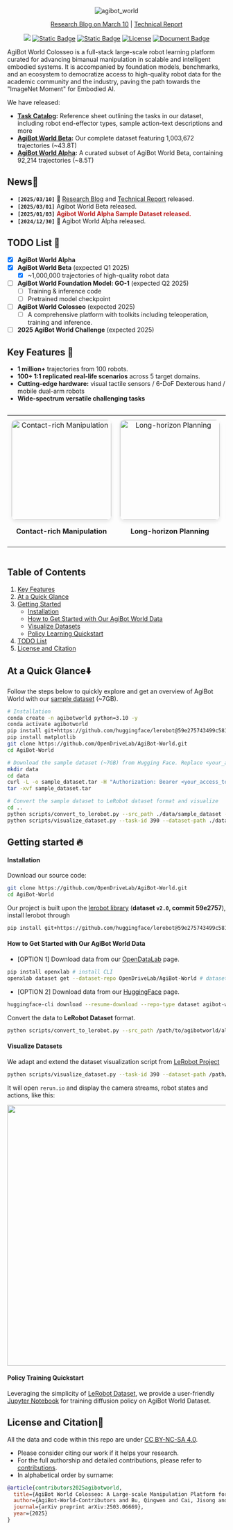<div id="top" align="center">

![agibot_world](https://github.com/user-attachments/assets/df64b543-db82-41ee-adda-799970e8a198)

<a href="https://opendrivelab.com/blog/agibot-world/" target="_blank">Research Blog on March 10</a> | <a href="https://arxiv.org/abs/2503.06669" target="_blank">Technical Report</a>

<a href="https://arxiv.org/abs/2503.06669"><img src="https://img.shields.io/badge/arXiv-Paper-<color>"></a> [![Static Badge](https://img.shields.io/badge/Download-grey?style=plastic&logo=huggingface&logoColor=yellow)](https://huggingface.co/agibot-world) [![Static Badge](https://img.shields.io/badge/Project%20Page-blue?style=plastic)](https://agibot-world.com) [![License](https://img.shields.io/badge/License-CC_%20_BY--NC--SA_4.0-blue.svg)](https://creativecommons.org/licenses/by-nc-sa/4.0/)
<a href="https://docs.google.com/spreadsheets/d/1GWMFHYo3UJADS7kkScoJ5ObbQfAFasPuaeC7TJUr1Cc/edit?usp=sharing"><img src="https://img.shields.io/badge/Dataset-Overview-brightgreen?logo=googleforms" alt="Document Badge"></a>

</div>

AgiBot World Colosseo is a full-stack large-scale robot learning platform curated for advancing bimanual manipulation in scalable and intelligent embodied systems. It is accompanied by foundation models, benchmarks, and an ecosystem to democratize access to high-quality robot data for the academic community and the industry, paving the path towards the "ImageNet Moment" for Embodied AI.

We have released:
- **<a href="https://docs.google.com/spreadsheets/d/1GWMFHYo3UJADS7kkScoJ5ObbQfAFasPuaeC7TJUr1Cc/edit?usp=sharing" target="_blank">Task Catalog</a>:** Reference sheet outlining the tasks in our dataset, including robot end-effector types, sample action-text descriptions and more
- **<a href="https://huggingface.co/datasets/agibot-world/AgiBotWorld-Beta" target="_blank">AgiBot World Beta</a>:** Our complete dataset featuring 1,003,672 trajectories (~43.8T)
- **<a href="https://huggingface.co/datasets/agibot-world/AgiBotWorld-Alpha" target="_blank">AgiBot World Alpha</a>:** A curated subset of AgiBot World Beta, containing 92,214 trajectories (~8.5T)

## News📰 <a name="news"></a>

- **`[2025/03/10]`** 📄 <a href="https://opendrivelab.com/blog/agibot-world/" target="_blank">Research Blog</a> and <a href="https://arxiv.org/abs/2503.06669" target="_blank">Technical Report</a> released.
- **`[2025/03/01]`** Agibot World Beta released.
- **`[2025/01/03]`** <span style="color: #B91C1C; font-weight: bold;">Agibot World Alpha Sample Dataset released.</span>
- **`[2024/12/30]`** 🤖 Agibot World Alpha released.

## TODO List 📅 <a name="todolist"></a>

- [x] **AgiBot World Alpha**
- [x] **AgiBot World Beta** (expected Q1 2025)
  - [x] ~1,000,000 trajectories of high-quality robot data 
- [ ] **AgiBot World Foundation Model: GO-1** (expected Q2 2025)
  - [ ] Training & inference code
  - [ ] Pretrained model checkpoint
- [ ] **AgiBot World Colosseo** (expected 2025)
  - [ ] A comprehensive platform with toolkits including teleoperation, training and inference.
- [ ] **2025 AgiBot World Challenge** (expected 2025)

## Key Features 🔑 <a name="keyfeatures"></a>

- **1 million+** trajectories from 100 robots.
- **100+ 1:1 replicated real-life scenarios** across 5 target domains.
- **Cutting-edge hardware:** visual tactile sensors / 6-DoF Dexterous hand / mobile dual-arm robots
- **Wide-spectrum versatile challenging tasks**

<div style="max-width: 100%; overflow-x: auto; margin: 0 auto; !important;">
  <table style="border-collapse: collapse; border-spacing: 0; width: 100%; table-layout: fixed;">
    <tr style="border: none;">
      <td align="center" style="border: none; padding: 10px;">
        <img src="assets/Contact-rich_manipulation.gif" alt="Contact-rich Manipulation" width="230" style="border-radius: 10px; box-shadow: 0 4px 8px rgba(0, 0, 0, 0.1);">
        <p><b>Contact-rich Manipulation</b></p>
      </td>
      <td align="center" style="border: none; padding: 10px;">
        <img src="assets/Long-horizon_planning.gif" alt="Long-horizon Planning" width="230" style="border-radius: 10px; box-shadow: 0 4px 8px rgba(0, 0, 0, 0.1);">
        <p><b>Long-horizon Planning</b></p>
      </td>
      <td align="center" style="border: none; padding: 10px;">
        <img src="assets/Multi-robot_collaboration.gif" alt="Multi-robot Collaboration" width="230" style="border-radius: 10px; box-shadow: 0 4px 8px rgba(0, 0, 0, 0.1);">
        <p><b>Multi-robot Collaboration</b></p>
      </td>
    </tr>
  </table>
</div>



## Table of Contents

1. [Key Features](#keyfeatures)
2. [At a Quick Glance](#quickglance) 
3. [Getting Started](#installation)  
   - [Installation](#training)
   - [How to Get Started with Our AgiBot World Data](#preaparedata)
   - [Visualize Datasets](#visualizedatasets)
   - [Policy Learning Quickstart](#training)
4. [TODO List](#todolist)
5. [License and Citation](#liscenseandcitation)

## At a Quick Glance⬇️ <a name="quickglance"></a>

Follow the steps below to quickly explore and get an overview of AgiBot World with our [sample dataset](https://huggingface.co/datasets/agibot-world/AgiBotWorld-Alpha/blob/main/sample_dataset.tar) (~7GB).

```bash
# Installation
conda create -n agibotworld python=3.10 -y
conda activate agibotworld
pip install git+https://github.com/huggingface/lerobot@59e275743499c5811a9f651a8947e8f881c4058c
pip install matplotlib
git clone https://github.com/OpenDriveLab/AgiBot-World.git
cd AgiBot-World

# Download the sample dataset (~7GB) from Hugging Face. Replace <your_access_token> with your Hugging Face Access Token. You can generate an access token by following the instructions in the Hugging Face documentation from https://huggingface.co/docs/hub/security-tokens
mkdir data
cd data
curl -L -o sample_dataset.tar -H "Authorization: Bearer <your_access_token>" https://huggingface.co/datasets/agibot-world/AgiBotWorld-Alpha/resolve/main/sample_dataset.tar
tar -xvf sample_dataset.tar

# Convert the sample dataset to LeRobot dataset format and visualize
cd ..
python scripts/convert_to_lerobot.py --src_path ./data/sample_dataset --task_id 390 --tgt_path ./data/sample_lerobot
python scripts/visualize_dataset.py --task-id 390 --dataset-path ./data/sample_lerobot
```

## Getting started 🔥 <a name="gettingstarted"></a>

#### Installation <a name="installation"></a>

Download our source code:
```bash
git clone https://github.com/OpenDriveLab/AgiBot-World.git
cd AgiBot-World
```

Our project is built upon the [lerobot library](https://github.com/huggingface/lerobot) (**dataset `v2.0`, commit 59e2757**), 
install lerobot through
```bash
pip install git+https://github.com/huggingface/lerobot@59e275743499c5811a9f651a8947e8f881c4058c
```

#### How to Get Started with Our AgiBot World Data <a name="preaparedata"></a>

- [OPTION 1] Download data from our [OpenDataLab](https://opendatalab.com/OpenDriveLab/AgiBot-World) page.

```bash
pip install openxlab # install CLI
openxlab dataset get --dataset-repo OpenDriveLab/AgiBot-World # dataset download
```

- [OPTION 2] Download data from our [HuggingFace](https://huggingface.co/datasets/agibot-world/AgiBotWorld-Alpha) page.

```bash
huggingface-cli download --resume-download --repo-type dataset agibot-world/AgiBotWorld-Alpha --local-dir ./AgiBotWorld-Alpha
```

Convert the data to **LeRobot Dataset** format.

```bash
python scripts/convert_to_lerobot.py --src_path /path/to/agibotworld/alpha --task_id 390 --tgt_path /path/to/save/lerobot
```

#### Visualize Datasets <a name="visualizedatasets"></a>

We adapt and extend the dataset visualization script from [LeRobot Project](https://github.com/huggingface/lerobot/blob/main/lerobot/scripts/visualize_dataset.py)

```bash
python scripts/visualize_dataset.py --task-id 390 --dataset-path /path/to/lerobot/format/dataset
```

It will open `rerun.io` and display the camera streams, robot states and actions, like this:
<div style="text-align: center;">
<img src="assets/dataset_visualization.gif" width="600">
</div>

#### Policy Training Quickstart <a name="training"></a>

Leveraging the simplicity of [LeRobot Dataset](https://github.com/huggingface/lerobot), we provide a user-friendly [Jupyter Notebook](https://github.com/OpenDriveLab/AgiBot-World/blob/main/AgibotWorld.ipynb) for training diffusion policy on AgiBot World Dataset.

<!-- <p align="right">(<a href="#top">back to top</a>)</p> -->



<!-- <p align="right">(<a href="#top">back to top</a>)</p> -->


## License and Citation📄   <a name="liscenseandcitation"></a>

All the data and code within this repo are under [CC BY-NC-SA 4.0](https://creativecommons.org/licenses/by-nc-sa/4.0/). 

- Please consider citing our work if it helps your research.
- For the full authorship and detailed contributions, please refer to [contributions](CONTRIBUTING.md).
- In alphabetical order by surname:
```BibTeX
@article{contributors2025agibotworld,
  title={AgiBot World Colosseo: A Large-scale Manipulation Platform for Scalable and Intelligent Embodied Systems},
  author={AgiBot-World-Contributors and Bu, Qingwen and Cai, Jisong and Chen, Li and Cui, Xiuqi and Ding, Yan and Feng, Siyuan and Gao, Shenyuan and He, Xindong and Hu, Xuan and Huang, Xu and Jiang, Shu and Jiang, Yuxin and Jing, Cheng and Li, Hongyang and Li, Jialu and Liu, Chiming and Liu, Yi and Lu, Yuxiang and Luo, Jianlan and Luo, Ping and Mu, Yao and Niu, Yuehan and Pan, Yixuan and Pang, Jiangmiao and Qiao, Yu and Ren, Guanghui and Ruan, Cheng and Shan, Jiaqi and Shen, Yongjian and Shi, Chengshi and Shi, Mingkang and Shi, Modi and Sima, Chonghao and Song, Jianheng and Wang, Huijie and Wang, Wenhao and Wei, Dafeng and Xie, Chengen and Xu, Guo and Yan, Junchi and Yang, Cunbiao and Yang, Lei and Yang, Shukai and Yao, Maoqing and Zeng, Jia and Zhang, Chi and Zhang, Qinglin and Zhao, Bin and Zhao, Chengyue and Zhao, Jiaqi and Zhu, Jianchao},
  journal={arXiv preprint arXiv:2503.06669},
  year={2025}
}
```
